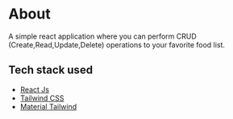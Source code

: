 # About
A simple react application where you can perform CRUD (Create,Read,Update,Delete) operations to your favorite food list.

## Tech stack used
- [React Js](https://react.dev/)
- [Tailwind CSS](https://tailwindcss.com/)
- [Material Tailwind](https://www.material-tailwind.com/)
